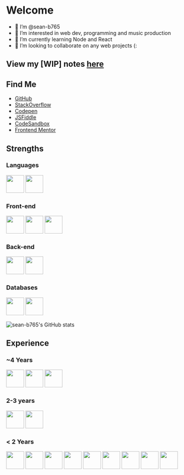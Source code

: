 # Welcome

- 👋 I’m @sean-b765
- 👀 I’m interested in web dev, programming and music production
- 🌱 I’m currently learning Node and React
- 💞️ I’m looking to collaborate on any web projects (:

## View my [WIP] notes [here](https://github.com/sean-b765/notes)

## Find Me

- [GitHub](https://github.com/sean-b765)
- [StackOverflow](https://stackoverflow.com/users/12250689/sb)
- [Codepen](https://codepen.io/sean-b765/pens/public)
- [JSFiddle](https://jsfiddle.net/user/seanb0/fiddles/)
- [CodeSandbox](https://codesandbox.io/u/sean-b765)
- [Frontend Mentor](https://www.frontendmentor.io/profile/sean-b765)

## Strengths

### Languages

<img src="https://cdn.jsdelivr.net/gh/devicons/devicon/icons/javascript/javascript-original.svg" width="48px" /> <img src="https://cdn.jsdelivr.net/gh/devicons/devicon/icons/typescript/typescript-original.svg" width="48px"/> 

### Front-end

<img src="https://cdn.jsdelivr.net/gh/devicons/devicon/icons/react/react-original.svg" width="48px" /> <img src="https://cdn.jsdelivr.net/gh/devicons/devicon/icons/html5/html5-original-wordmark.svg" width="48px" /> <img src="https://cdn.jsdelivr.net/gh/devicons/devicon/icons/css3/css3-original-wordmark.svg" width="48px" />

### Back-end

<img src="https://cdn.jsdelivr.net/gh/devicons/devicon/icons/nodejs/nodejs-plain-wordmark.svg" width="48px" /> <img src="https://cdn.jsdelivr.net/gh/devicons/devicon/icons/express/express-original-wordmark.svg" width="48px" />  

### Databases

<img src="https://cdn.jsdelivr.net/gh/devicons/devicon/icons/mongodb/mongodb-original-wordmark.svg" width="48px" /> <img src="https://cdn.jsdelivr.net/gh/devicons/devicon/icons/mysql/mysql-original-wordmark.svg" width="48px" />

![sean-b765's GitHub stats](https://github-readme-stats.vercel.app/api?username=sean-b765)

## Experience

### ~4 Years

<img src="https://cdn.jsdelivr.net/gh/devicons/devicon/icons/javascript/javascript-original.svg" width="48px" /> <img src="https://cdn.jsdelivr.net/gh/devicons/devicon/icons/html5/html5-original-wordmark.svg" width="48px" /> <img src="https://cdn.jsdelivr.net/gh/devicons/devicon/icons/css3/css3-original-wordmark.svg" width="48px" /> 

### 2-3 years

 <img src="https://cdn.jsdelivr.net/gh/devicons/devicon/icons/mysql/mysql-original-wordmark.svg" width="48px" /> <img src="https://cdn.jsdelivr.net/gh/devicons/devicon/icons/photoshop/photoshop-plain.svg" width="48px"/>

### < 2 Years

 <img src="https://cdn.jsdelivr.net/gh/devicons/devicon/icons/python/python-original-wordmark.svg" width="48px" />  <img src="https://cdn.jsdelivr.net/gh/devicons/devicon/icons/c/c-original.svg" width="48px" />  <img src="https://cdn.jsdelivr.net/gh/devicons/devicon/icons/csharp/csharp-original.svg" width="48px" />  <img src="https://cdn.jsdelivr.net/gh/devicons/devicon/icons/dotnetcore/dotnetcore-original.svg" width="48px" />  <img src="https://cdn.jsdelivr.net/gh/devicons/devicon/icons/java/java-original-wordmark.svg" width="48px" />  <img src="https://cdn.jsdelivr.net/gh/devicons/devicon/icons/php/php-original.svg" width="48px" /> <img src="https://cdn.jsdelivr.net/gh/devicons/devicon/icons/mongodb/mongodb-original-wordmark.svg" width="48px" />  <img src="https://cdn.jsdelivr.net/gh/devicons/devicon/icons/typescript/typescript-original.svg" width="48px"/>  <img src="https://cdn.jsdelivr.net/gh/devicons/devicon/icons/linux/linux-original.svg" width="48px" />
